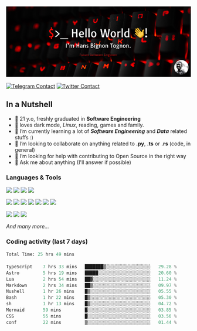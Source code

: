 ![Cover](assets/gh-readme-cover.png)

[![Telegram Contact](https://img.shields.io/badge/Telegram-%230088CC.svg?style=for-the-badge&logo=telegram&logoColor=white)](https://t.me/hanstobi) [![Twitter Contact](https://img.shields.io/badge/Twitter-%2308A0E9.svg?style=for-the-badge&logo=twitter&logoColor=white)](https://twitter.com/_tobihans)

## In a Nutshell
- 👤 21 y.o, freshly graduated in **Software Engineering**
- 🖤 loves dark mode, *Linux*, reading, games and family.
- 🌱 I’m currently learning a lot of ***Software Engineering*** and ***Data*** related stuffs :)
- 👯 I’m looking to collaborate on anything related to **.py**, **.ts** or **.rs** (code, in general)
- 🤔 I’m looking for help with contributing to Open Source in the right way
- 💬 Ask me about anything (I'll answer if possible)

### Languages & Tools
![](https://img.shields.io/badge/Linux-%23eab30f.svg?style=for-the-badge&logo=linux&logoColor=black) ![](https://img.shields.io/badge/Git-%23e54a2f.svg?style=for-the-badge&logo=git&logoColor=white) ![](https://img.shields.io/badge/Github-%231a1d21.svg?style=for-the-badge&logo=github&logoColor=white) ![](https://img.shields.io/badge/Docker-%230394f0.svg?style=for-the-badge&logo=docker&logoColor=white)

![](https://img.shields.io/badge/C-%231a1d21.svg?style=for-the-badge&logo=C&logoColor=white) ![](https://img.shields.io/badge/TypeScript-%230074c2.svg?style=for-the-badge&logo=typescript&logoColor=white) ![](https://img.shields.io/badge/Python-%23f0c540.svg?style=for-the-badge&logo=python) ![](https://img.shields.io/badge/Rust-%23ea4800.svg?style=for-the-badge&logo=rust) ![](https://img.shields.io/badge/Php-%237175aa.svg?style=for-the-badge&logo=php&logoColor=white) ![](https://img.shields.io/badge/HTML-%23d84924.svg?style=for-the-badge&logo=html5&logoColor=white) ![](https://img.shields.io/badge/Scss-%23c45f92.svg?style=for-the-badge&logo=sass&logoColor=white)

![](https://img.shields.io/badge/Vue-%23314559.svg?style=for-the-badge&logo=vue.js) ![](https://img.shields.io/badge/Laravel-%23e54a2f.svg?style=for-the-badge&logo=laravel&logoColor=white) ![](https://img.shields.io/badge/Adonis-%235a45ff.svg?style=for-the-badge&logo=adonisjs)

*And many more...*

### Coding activity (last 7 days)
<!--START_SECTION:waka-->

```python
Total Time: 25 hrs 49 mins

TypeScript    7 hrs 33 mins   ███████▒░░░░░░░░░░░░░░░░░   29.28 %
Astro         5 hrs 19 mins   █████░░░░░░░░░░░░░░░░░░░░   20.60 %
Lua           2 hrs 54 mins   ██▓░░░░░░░░░░░░░░░░░░░░░░   11.24 %
Markdown      2 hrs 34 mins   ██▒░░░░░░░░░░░░░░░░░░░░░░   09.97 %
Nushell       1 hr 26 mins    █▒░░░░░░░░░░░░░░░░░░░░░░░   05.55 %
Bash          1 hr 22 mins    █▒░░░░░░░░░░░░░░░░░░░░░░░   05.30 %
sh            1 hr 13 mins    █▒░░░░░░░░░░░░░░░░░░░░░░░   04.72 %
Mermaid       59 mins         █░░░░░░░░░░░░░░░░░░░░░░░░   03.85 %
CSS           55 mins         █░░░░░░░░░░░░░░░░░░░░░░░░   03.56 %
conf          22 mins         ▒░░░░░░░░░░░░░░░░░░░░░░░░   01.44 %
```

<!--END_SECTION:waka-->
